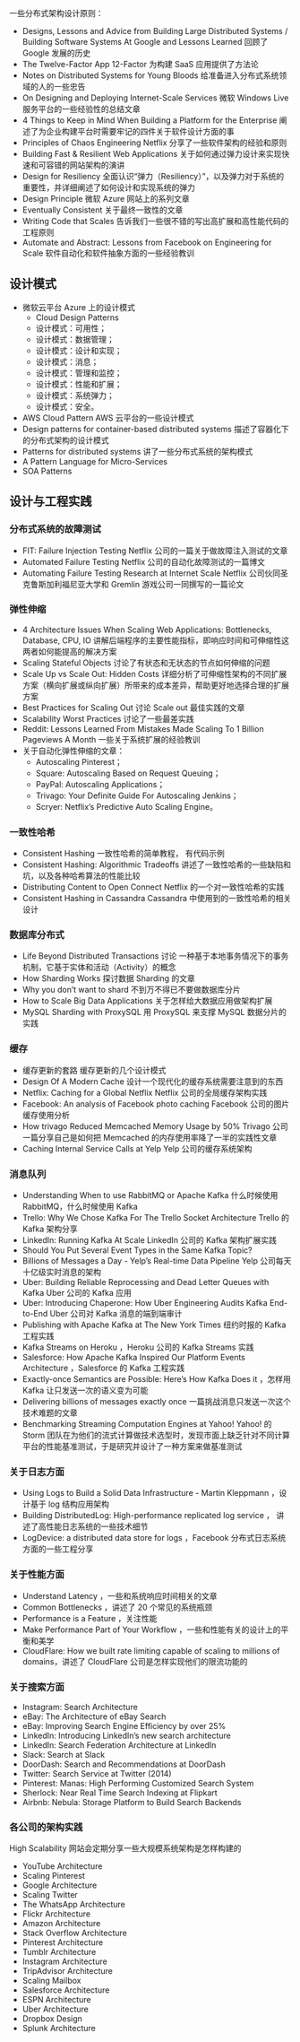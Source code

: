 一些分布式架构设计原则：

+ Designs, Lessons and Advice from Building Large Distributed Systems / Building Software Systems At Google and Lessons Learned 回顾了 Google 发展的历史
+ The Twelve-Factor App  12-Factor 为构建 SaaS 应用提供了方法论
+ Notes on Distributed Systems for Young Bloods  给准备进入分布式系统领域的人的一些忠告
+ On Designing and Deploying Internet-Scale Services 微软 Windows Live 服务平台的一些经验性的总结文章
+ 4 Things to Keep in Mind When Building a Platform for the Enterprise 阐述了为企业构建平台时需要牢记的四件关于软件设计方面的事
+ Principles of Chaos Engineering Netflix 分享了一些软件架构的经验和原则
+ Building Fast & Resilient Web Applications 关于如何通过弹力设计来实现快速和可容错的网站架构的演讲
+ Design for Resiliency 全面认识“弹力（Resiliency）”，以及弹力对于系统的重要性，并详细阐述了如何设计和实现系统的弹力
+ Design Principle 微软 Azure 网站上的系列文章
+ Eventually Consistent  关于最终一致性的文章
+ Writing Code that Scales  告诉我们一些很不错的写出高扩展和高性能代码的工程原则
+ Automate and Abstract: Lessons from Facebook on Engineering for Scale  软件自动化和软件抽象方面的一些经验教训

## 设计模式
+ 微软云平台 Azure 上的设计模式
    -  Cloud Design Patterns
    - 设计模式：可用性；
    - 设计模式：数据管理；
    - 设计模式：设计和实现；
    - 设计模式：消息；
    - 设计模式：管理和监控；
    - 设计模式：性能和扩展；
    - 设计模式：系统弹力；
    - 设计模式：安全。
+ AWS Cloud Pattern   AWS 云平台的一些设计模式
+ Design patterns for container-based distributed systems 描述了容器化下的分布式架构的设计模式
+ Patterns for distributed systems  讲了一些分布式系统的架构模式
+ A Pattern Language for Micro-Services
+ SOA Patterns

## 设计与工程实践
### 分布式系统的故障测试
+ FIT: Failure Injection Testing Netflix 公司的一篇关于做故障注入测试的文章
+ Automated Failure Testing Netflix 公司的自动化故障测试的一篇博文
+ Automating Failure Testing Research at Internet Scale Netflix 公司伙同圣克鲁斯加利福尼亚大学和 Gremlin 游戏公司一同撰写的一篇论文

### 弹性伸缩
+ 4 Architecture Issues When Scaling Web Applications: Bottlenecks, Database, CPU, IO  讲解后端程序的主要性能指标，即响应时间和可伸缩性这两者如何能提高的解决方案
+ Scaling Stateful Objects 讨论了有状态和无状态的节点如何伸缩的问题
+ Scale Up vs Scale Out: Hidden Costs  详细分析了可伸缩性架构的不同扩展方案（横向扩展或纵向扩展）所带来的成本差异，帮助更好地选择合理的扩展方案
+ Best Practices for Scaling Out 讨论 Scale out 最佳实践的文章
+ Scalability Worst Practices  讨论了一些最差实践
+ Reddit: Lessons Learned From Mistakes Made Scaling To 1 Billion Pageviews A Month  一些关于系统扩展的经验教训
+ 关于自动化弹性伸缩的文章：
    - Autoscaling Pinterest；
    - Square: Autoscaling Based on Request Queuing；
    - PayPal: Autoscaling Applications；
    - Trivago: Your Definite Guide For Autoscaling Jenkins；
    - Scryer: Netflix’s Predictive Auto Scaling Engine。

### 一致性哈希
+ Consistent Hashing  一致性哈希的简单教程， 有代码示例
+ Consistent Hashing: Algorithmic Tradeoffs  讲述了一致性哈希的一些缺陷和坑，以及各种哈希算法的性能比较
+ Distributing Content to Open Connect  Netflix 的一个对一致性哈希的实践
+ Consistent Hashing in Cassandra   Cassandra 中使用到的一致性哈希的相关设计

### 数据库分布式
+ Life Beyond Distributed Transactions  讨论 一种基于本地事务情况下的事务机制，它基于实体和活动（Activity）的概念
+ How Sharding Works  探讨数据 Sharding 的文章
+ Why you don’t want to shard  不到万不得已不要做数据库分片
+ How to Scale Big Data Applications  关于怎样给大数据应用做架构扩展
+ MySQL Sharding with ProxySQL  用 ProxySQL 来支撑 MySQL 数据分片的实践

### 缓存
+ 缓存更新的套路 缓存更新的几个设计模式
+ Design Of A Modern Cache 设计一个现代化的缓存系统需要注意到的东西
+ Netflix: Caching for a Global Netflix Netflix 公司的全局缓存架构实践
+ Facebook: An analysis of Facebook photo caching  Facebook 公司的图片缓存使用分析
+ How trivago Reduced Memcached Memory Usage by 50%   Trivago 公司一篇分享自己是如何把 Memcached 的内存使用率降了一半的实践性文章
+ Caching Internal Service Calls at Yelp  Yelp 公司的缓存系统架构

### 消息队列
+ Understanding When to use RabbitMQ or Apache Kafka  什么时候使用 RabbitMQ，什么时候使用 Kafka
+ Trello: Why We Chose Kafka For The Trello Socket Architecture  Trello 的 Kafka 架构分享
+ LinkedIn: Running Kafka At Scale  LinkedIn 公司的 Kafka 架构扩展实践
+ Should You Put Several Event Types in the Same Kafka Topic? 
+ Billions of Messages a Day - Yelp’s Real-time Data Pipeline   Yelp 公司每天十亿级实时消息的架构
+ Uber: Building Reliable Reprocessing and Dead Letter Queues with Kafka  Uber 公司的 Kafka 应用
+ Uber: Introducing Chaperone: How Uber Engineering Audits Kafka End-to-End   Uber 公司对 Kafka 消息的端到端审计
+ Publishing with Apache Kafka at The New York Times  纽约时报的 Kafka 工程实践
+ Kafka Streams on Heroku ，Heroku 公司的 Kafka Streams 实践
+ Salesforce: How Apache Kafka Inspired Our Platform Events Architecture ，Salesforce 的 Kafka 工程实践
+ Exactly-once Semantics are Possible: Here’s How Kafka Does it ，怎样用 Kafka 让只发送一次的语义变为可能
+ Delivering billions of messages exactly once 一篇挑战消息只发送一次这个技术难题的文章
+ Benchmarking Streaming Computation Engines at Yahoo!  Yahoo! 的 Storm 团队在为他们的流式计算做技术选型时，发现市面上缺乏针对不同计算平台的性能基准测试，于是研究并设计了一种方案来做基准测试

### 关于日志方面
+ Using Logs to Build a Solid Data Infrastructure - Martin Kleppmann ，设计基于 log 结构应用架构
+ Building DistributedLog: High-performance replicated log service ， 讲述了高性能日志系统的一些技术细节
+ LogDevice: a distributed data store for logs ，Facebook 分布式日志系统方面的一些工程分享

### 关于性能方面
+ Understand Latency ，一些和系统响应时间相关的文章
+ Common Bottlenecks ，讲述了 20 个常见的系统瓶颈
+ Performance is a Feature ，关注性能
+ Make Performance Part of Your Workflow ，一些和性能有关的设计上的平衡和美学
+ CloudFlare: How we built rate limiting capable of scaling to millions of domains，讲述了 CloudFlare 公司是怎样实现他们的限流功能的

### 关于搜索方面
+ Instagram: Search Architecture
+ eBay: The Architecture of eBay Search
+ eBay: Improving Search Engine Efficiency by over 25%
+ LinkedIn: Introducing LinkedIn’s new search architecture
+ LinkedIn: Search Federation Architecture at LinkedIn
+ Slack: Search at Slack
+ DoorDash: Search and Recommendations at DoorDash
+ Twitter: Search Service at Twitter (2014)
+ Pinterest: Manas: High Performing Customized Search System
+ Sherlock: Near Real Time Search Indexing at Flipkart
+ Airbnb: Nebula: Storage Platform to Build Search Backends

### 各公司的架构实践
High Scalability 网站会定期分享一些大规模系统架构是怎样构建的

+ YouTube Architecture
+ Scaling Pinterest
+ Google Architecture
+ Scaling Twitter
+ The WhatsApp Architecture
+ Flickr Architecture
+ Amazon Architecture
+ Stack Overflow Architecture
+ Pinterest Architecture
+ Tumblr Architecture
+ Instagram Architecture
+ TripAdvisor Architecture
+ Scaling Mailbox
+ Salesforce Architecture 
+ ESPN Architecture
+ Uber Architecture
+ Dropbox Design
+ Splunk Architecture

